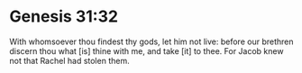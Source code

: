 # Genesis 31:32

With whomsoever thou findest thy gods, let him not live: before our brethren discern thou what [is] thine with me, and take [it] to thee. For Jacob knew not that Rachel had stolen them.